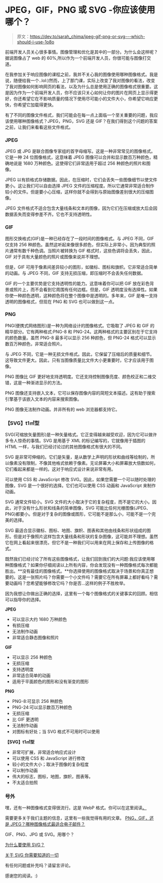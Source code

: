 # JPEG，GIF，PNG 或 SVG -你应该使用哪个？

> 原文：<https://dev.to/sarah_chima/jpeg-gif-png-or-svg---which-should-i-use-1o8o>

前端开发人员关心很多事情。图像管理和优化是其中的一部分。为什么会这样呢？据说图像占了 web 的 60%,所以作为一个前端开发人员，你很可能与图像打交道。

在我参加关于响应图像的课程之前，我并不关心我的图像使用哪种图像格式。我是说，随便给我一个..lol:)然而，上了那门课，实际上改变了我对图像的看法，改变了我对图像如何影响网页的看法，以及为什么总是使用正确的图像格式很重要。这是因为作为一个前端开发人员，你不应该只关心如何让你的图片在网页上显示得更好，你还希望它在不影响质量的情况下使用尽可能小的文件大小，你希望它响应更快，你希望它加载得更快。

有了不同的图像文件格式，我们可能会在每一点上面临一个至关重要的问题，我应该使用哪种图像格式？JPEG，PNG，SVG 还是 GIF？在我们得到这个问题的答案之前，让我们来看看这些文件格式。

### **JPEG**

JPEG 或 JPG 是联合图像专家组的首字母缩写。这是一种非常常见的图像格式。它是一种 24 位图像格式，这意味着 JPEG 图像可以合并和显示数百万种颜色，精确地说是 1680 万种颜色。这使得它们非常适用于超过 256 种颜色的照片和图像。

JPEG 以有损格式存储数据。因此，在压缩时，它们会丢失一些图像细节以使文件更小。这让我们可以自由选择 JPEG 文件的压缩程度。所以它通常非常适合制作较小的文件。但是要小心压缩，这样你就不会得到与原始图像差别很大的压缩图像。

JPEG 文件格式不适合包含大量线条和文本的图像，因为它们在压缩或放大后会因数据丢失而变得参差不齐。它也不支持透明性。

### **GIF**

图形交换格式(GIF)是一种已经存在了一段时间的图像格式。与 JPEG 不同，GIF 仅支持 256 种颜色。虽然这听起来像很多颜色，但实际上非常小，因为典型的照片通常有数千种色调。当照片被转换为 GIF 格式时，这些色调将会丢失，因此，GIF 对于具有大量颜色的照片或图像来说并不理想。

但是，GIF 可用于像素间差异较小的图形，如徽标、图标和旗帜。它非常适合简单的动画。与 JPEG 不同，GIF 支持无损压缩，即压缩时不会丢失任何数据。

GIF 的一个主要优势是它支持透明性的能力。这意味着你可以把 GIF 放在彩色背景或照片上，而不会看到它周围有任何边框。但是，GIF 透明度没有选择性。如果你使一种颜色透明，这种颜色将在整个图像中是透明的。多年来，GIF 是唯一支持透明的图像格式，但现在 PNG 和 SVG 也可以做到这一点。

### **PNG**

PNG(便携式网络图形)是一种为网络设计的图像格式。它吸取了 JPEG 和 GIF 的精华部分。它有两种格式:PNG-8 和 PNG-24。这两种格式的主要区别在于它支持的颜色数量。虽然 PNG-8 最多可以显示 256 种颜色，但 PNG-24 格式可以显示数百万种颜色，非常适合照片。

与 JPEG 不同，它是一种无损文件格式。因此，它保留了压缩后的质量和细节。这导致文件更大。因此，只有当图像质量比文件大小更重要时，它才应该用于图像。

PNG 图像比 GIF 更好地支持透明度。它还支持控制图像亮度、颜色校正和二维交错，这是一种渐进显示的方法。

PNG 图像还支持嵌入文本，它可以保存图像内容的简短文本描述。这有助于搜索引擎基于该嵌入文本的内容来搜索图像。

PNG 图像无法制作动画。并非所有的 web 浏览器都支持它。

### **【SVG】t1㎡型**

SVG(可缩放矢量图形)是一种矢量格式。它正变得越来越受欢迎，因为它可以做许多令人惊奇的事情。SVG 是用基于 XML 的标记编写的，它就像用于插图的 HTML 一样，与我们已经讨论过的其他图像格式有很大的不同。

SVG 是非常可伸缩的。它们是矢量，是从数学上声明的形状和曲线等绘制的，所以像素没有限制，不像其他格式依赖于像素。无论屏幕大小和屏幕放大倍数如何，它们看起来都是一样的。这对于响应式设计来说非常有用。

可以使用 CSS 和 JavaScript 修改 SVG。因此，如果您需要一个可以随时处理的图像，SVG 是一个很好的选择。它们也可以使用 CSS 动画和 JavaScript 来制作动画。

SVG 通常文件较小。SVG 文件的大小取决于它的复杂程度，而不是它的大小。因此，对于没有什么形状和线条的简单图像，SVG 可能比任何光栅图像(JPEG、PNG)都要小。但是对于复杂的图像或图形，它可能不是那么小，可能不是一个完美的选择。

SVG 最适合显示徽标、图标、地图、旗帜、图表和其他由线条和形状组成的图形。但是对于像照片这样包含大量线条和形状的复杂图像，这可能并不理想。虽然它在网上看起来很漂亮，但它不是一种我们可以用来在网上保存和上传图像的格式。

既然我们已经讨论了所有这些图像格式，让我们回到我们的大问题:我应该使用哪种图像格式？如果你仔细阅读以上所有内容，你会发现没有一种图像格式每次都能胜出。**没有最佳的图像格式。**你选择使用的图像格式取决于场景和你真正想要的。这是一张照片吗？你需要一个小文件吗？需要它在所有屏幕上都好看吗？需要动画吗？您希望能够修改它吗？你是否...这样的例子不胜枚举。

因为我想让你做出正确的选择，这里有一个每个图像格式的关键事实的回顾。相信可以指导你的选择。

**JPEG**

*   可以显示大约 1680 万种颜色
*   有损压缩
*   无法制作动画
*   非常适合静态图像和照片

**GIF**

*   可以显示 256 种颜色
*   无损压缩
*   支持透明度
*   非常适合简单的动画
*   适用于平面颜色的图形和没有渐变的图形

**PNG**

*   PNG-8:可显示 256 种颜色
*   PNG-24:可以显示数百万种颜色
*   无损压缩
*   比 GIF 更透明
*   无法制作动画
*   对图标有好处；当 SVG 格式不可用时可以使用

**【SVG】t1㎡型**

*   非常可扩展，非常适合响应式设计
*   可以使用 CSS 和 JavaScript 进行修改
*   较小的文件大小；取决于图像的复杂程度
*   可以制作动画
*   伟大的标志，图标，地图，旗帜，图表等。
*   不太适合拍照

### **号外**

嘿，还有一种图像格式变得很流行。这是 WebP 格式。你可以在这里阅读[。](https://developers.google.com/speed/webp/?csw=1)

需要更多关于我们主题的信息，这里有一些我觉得有用的文章。
[PNG，GIF，还是 JPEG？哪种图像格式最适合电子邮件？](https://litmus.com/blog/png-gif-or-jpeg-which-ones-should-you-use-in-email)

GIF、PNG、JPG 或 SVG。用哪个？

[为什么要使用 SVG？](http://svgtutorial.com/why-should-you-use-svg/)

[关于 SVG 你需要知道的一切](https://css-tricks.com/lodge/svg/)

有任何问题或补充吗？请留言评论。

感谢您的阅读。:)